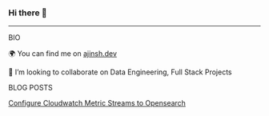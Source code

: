 ### Hi there 👋

<!--
**ajinsh/ajinsh** is a ✨ _special_ ✨ repository because its `README.md` (this file) appears on your GitHub profile.

Here are some ideas to get you started:

- 🔭 I’m currently working on ...
- 🌱 I’m currently learning ...
- 👯 I’m looking to collaborate on ...

- 🤔 I’m looking for help with ...
- 💬 Ask me about ...
- 📫 How to reach me: ...
- 😄 Pronouns: ...
- ⚡ Fun fact: ...
-->
---



   

BIO

🌍 You can find me on [ajinsh.dev](https://ajinsh.netlify.app/) 

👯 I’m looking to collaborate on Data Engineering, Full Stack Projects

 
BLOG POSTS

[Configure Cloudwatch Metric Streams to Opensearch](https://ajinsh.netlify.app/blog/cw-metric-streams-opensearch/)
